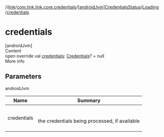 //[link](../../../index.md)/[com.tink.link.core.credentials](../../index.md)/[[androidJvm]CredentialsStatus](../index.md)/[Loading](index.md)/[credentials](credentials.md)



# credentials  
[androidJvm]  
Content  
open override val [credentials](credentials.md): [Credentials](../../../com.tink.model.credentials/[android-jvm]-credentials/index.md)? = null  
More info  


## Parameters  
  
androidJvm  
  
|  Name|  Summary| 
|---|---|
| <a name="com.tink.link.core.credentials/CredentialsStatus.Loading/credentials/#/PointingToDeclaration/"></a>credentials| <a name="com.tink.link.core.credentials/CredentialsStatus.Loading/credentials/#/PointingToDeclaration/"></a><br><br>the credentials being processed, if available<br><br>
  
  



